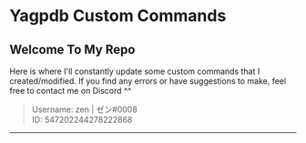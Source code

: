<h1> Yagpdb Custom Commands </h1>

## Welcome To My Repo

Here is where I'll constantly update some custom commands that I created/modified.
If you find any errors or have suggestions to make, feel free to contact me on Discord ^^
> Username: zen | ゼン#0008  
> ID: 547202244278222868

-------------
